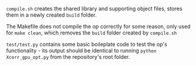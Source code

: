 `compile.sh` creates the shared library and supporting object files, stores them in a newly created `build` folder.

The Makefile does not compile the op correctly for some reason, only used for `make clean`, which removes the `build` folder created by `compile.sh`

`test/test.py` contains some basic boileplate code to test the op's functionality - its output should be identical to running `python Xcorr_gpu_opt.py` from the repository's root folder. 